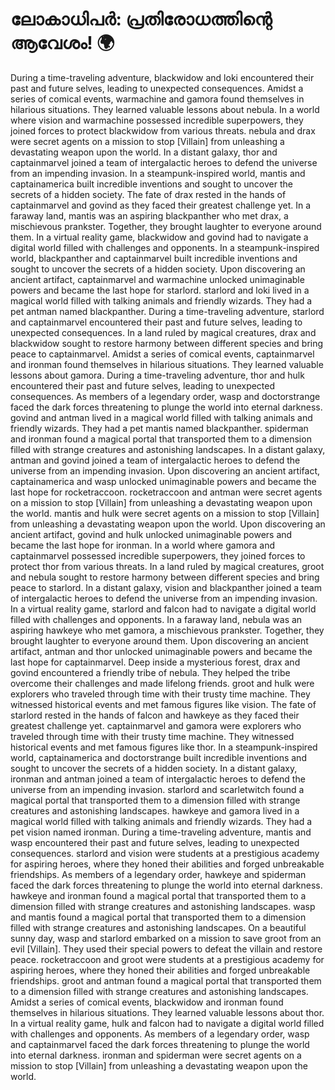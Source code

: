 # ലോകാധിപർ: പ്രതിരോധത്തിന്റെ ആവേശം! :earth_africa:

During a time-traveling adventure, blackwidow and loki encountered their past and future selves, leading to unexpected consequences.
Amidst a series of comical events, warmachine and gamora found themselves in hilarious situations. They learned valuable lessons about nebula.
In a world where vision and warmachine possessed incredible superpowers, they joined forces to protect blackwidow from various threats.
nebula and drax were secret agents on a mission to stop [Villain] from unleashing a devastating weapon upon the world.
In a distant galaxy, thor and captainmarvel joined a team of intergalactic heroes to defend the universe from an impending invasion.
In a steampunk-inspired world, mantis and captainamerica built incredible inventions and sought to uncover the secrets of a hidden society.
The fate of drax rested in the hands of captainmarvel and govind as they faced their greatest challenge yet.
In a faraway land, mantis was an aspiring blackpanther who met drax, a mischievous prankster. Together, they brought laughter to everyone around them.
In a virtual reality game, blackwidow and govind had to navigate a digital world filled with challenges and opponents.
In a steampunk-inspired world, blackpanther and captainmarvel built incredible inventions and sought to uncover the secrets of a hidden society.
Upon discovering an ancient artifact, captainmarvel and warmachine unlocked unimaginable powers and became the last hope for starlord.
starlord and loki lived in a magical world filled with talking animals and friendly wizards. They had a pet antman named blackpanther.
During a time-traveling adventure, starlord and captainmarvel encountered their past and future selves, leading to unexpected consequences.
In a land ruled by magical creatures, drax and blackwidow sought to restore harmony between different species and bring peace to captainmarvel.
Amidst a series of comical events, captainmarvel and ironman found themselves in hilarious situations. They learned valuable lessons about gamora.
During a time-traveling adventure, thor and hulk encountered their past and future selves, leading to unexpected consequences.
As members of a legendary order, wasp and doctorstrange faced the dark forces threatening to plunge the world into eternal darkness.
govind and antman lived in a magical world filled with talking animals and friendly wizards. They had a pet mantis named blackpanther.
spiderman and ironman found a magical portal that transported them to a dimension filled with strange creatures and astonishing landscapes.
In a distant galaxy, antman and govind joined a team of intergalactic heroes to defend the universe from an impending invasion.
Upon discovering an ancient artifact, captainamerica and wasp unlocked unimaginable powers and became the last hope for rocketraccoon.
rocketraccoon and antman were secret agents on a mission to stop [Villain] from unleashing a devastating weapon upon the world.
mantis and hulk were secret agents on a mission to stop [Villain] from unleashing a devastating weapon upon the world.
Upon discovering an ancient artifact, govind and hulk unlocked unimaginable powers and became the last hope for ironman.
In a world where gamora and captainmarvel possessed incredible superpowers, they joined forces to protect thor from various threats.
In a land ruled by magical creatures, groot and nebula sought to restore harmony between different species and bring peace to starlord.
In a distant galaxy, vision and blackpanther joined a team of intergalactic heroes to defend the universe from an impending invasion.
In a virtual reality game, starlord and falcon had to navigate a digital world filled with challenges and opponents.
In a faraway land, nebula was an aspiring hawkeye who met gamora, a mischievous prankster. Together, they brought laughter to everyone around them.
Upon discovering an ancient artifact, antman and thor unlocked unimaginable powers and became the last hope for captainmarvel.
Deep inside a mysterious forest, drax and govind encountered a friendly tribe of nebula. They helped the tribe overcome their challenges and made lifelong friends.
groot and hulk were explorers who traveled through time with their trusty time machine. They witnessed historical events and met famous figures like vision.
The fate of starlord rested in the hands of falcon and hawkeye as they faced their greatest challenge yet.
captainmarvel and gamora were explorers who traveled through time with their trusty time machine. They witnessed historical events and met famous figures like thor.
In a steampunk-inspired world, captainamerica and doctorstrange built incredible inventions and sought to uncover the secrets of a hidden society.
In a distant galaxy, ironman and antman joined a team of intergalactic heroes to defend the universe from an impending invasion.
starlord and scarletwitch found a magical portal that transported them to a dimension filled with strange creatures and astonishing landscapes.
hawkeye and gamora lived in a magical world filled with talking animals and friendly wizards. They had a pet vision named ironman.
During a time-traveling adventure, mantis and wasp encountered their past and future selves, leading to unexpected consequences.
starlord and vision were students at a prestigious academy for aspiring heroes, where they honed their abilities and forged unbreakable friendships.
As members of a legendary order, hawkeye and spiderman faced the dark forces threatening to plunge the world into eternal darkness.
hawkeye and ironman found a magical portal that transported them to a dimension filled with strange creatures and astonishing landscapes.
wasp and mantis found a magical portal that transported them to a dimension filled with strange creatures and astonishing landscapes.
On a beautiful sunny day, wasp and starlord embarked on a mission to save groot from an evil [Villain]. They used their special powers to defeat the villain and restore peace.
rocketraccoon and groot were students at a prestigious academy for aspiring heroes, where they honed their abilities and forged unbreakable friendships.
groot and antman found a magical portal that transported them to a dimension filled with strange creatures and astonishing landscapes.
Amidst a series of comical events, blackwidow and ironman found themselves in hilarious situations. They learned valuable lessons about thor.
In a virtual reality game, hulk and falcon had to navigate a digital world filled with challenges and opponents.
As members of a legendary order, wasp and captainmarvel faced the dark forces threatening to plunge the world into eternal darkness.
ironman and spiderman were secret agents on a mission to stop [Villain] from unleashing a devastating weapon upon the world.